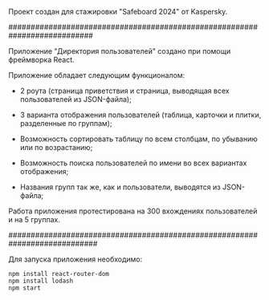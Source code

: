 Проект создан для стажировки "Safeboard 2024" от Kaspersky.

###########################################################################

Приложение "Директория пользователей" создано при помощи фреймворка React.

Приложение обладает следующим функционалом:

- 2 роута (страница приветствия и страница, выводящая всех пользователей из JSON-файла);

- 3 варианта отображения пользователей (таблица, карточки и плитки, разделенные по группам);

- Возможность сортировать таблицу по всем столбцам, по убыванию или по возрастанию;

- Возможность поиска пользователей по имени во всех вариантах отображения;

- Названия групп так же, как и пользователи, выводятся из JSON-файла;

Работа приложения протестирована на 300 вхождениях пользователей и на 5 группах.

############################################################################

Для запуска приложения необходимо:

```
npm install react-router-dom
npm install lodash
npm start
```

